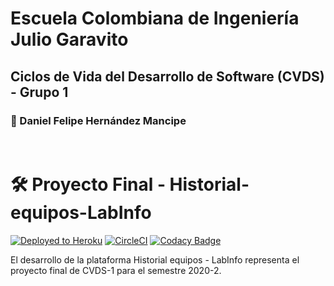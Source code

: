 # Escuela Colombiana de Ingeniería Julio Garavito
## Ciclos de Vida del Desarrollo de Software (CVDS) - Grupo 1

### :pushpin: Daniel Felipe Hernández Mancipe

<br/>

# :hammer_and_wrench: Proyecto Final - Historial-equipos-LabInfo

[![Deployed to Heroku](https://www.herokucdn.com/deploy/button.png)](https://historial-equipos-labinfo.herokuapp.com/)
[![CircleCI](https://circleci.com/gh/danielhndz/Historial-equipos-LabInfo.svg?style=svg)](https://circleci.com/gh/danielhndz/Historial-equipos-LabInfo)
[![Codacy Badge](https://app.codacy.com/project/badge/Grade/1e7454cef0a348bb8a2e946772b64883)](https://www.codacy.com/gh/2020-2-PROYCVDS-ONLYFANS/Historial-equipos-LabInfo/dashboard?utm_source=github.com&amp;utm_medium=referral&amp;utm_content=2020-2-PROYCVDS-ONLYFANS/Historial-equipos-LabInfo&amp;utm_campaign=Badge_Grade)

El desarrollo de la plataforma Historial equipos - LabInfo representa el proyecto final de CVDS-1 para el semestre 2020-2.
